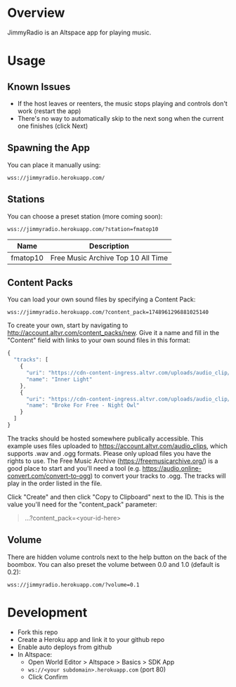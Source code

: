 # Overview

JimmyRadio is an Altspace app for playing music.

# Usage

## Known Issues

* If the host leaves or reenters, the music stops playing and controls don't work (restart the app)
* There's no way to automatically skip to the next song when the current one finishes (click Next)

## Spawning the App

You can place it manually using:

```
wss://jimmyradio.herokuapp.com/
```

## Stations

You can choose a preset station (more coming soon):

```
wss://jimmyradio.herokuapp.com/?station=fmatop10
```

| Name       | Description                        |
| ---------- | ----------                         |
| fmatop10   | Free Music Archive Top 10 All Time |


## Content Packs
You can load your own sound files by specifying a Content Pack:

```
wss://jimmyradio.herokuapp.com/?content_pack=1748961296881025140
```

To create your own, start by navigating to http://account.altvr.com/content_packs/new. Give it a name and fill in the "Content" field with links to your own sound files in this format:

```javascript
{
  "tracks": [
    {
      "uri": "https://cdn-content-ingress.altvr.com/uploads/audio_clip/audio/1168441484869894861/inner_light.ogg",
      "name": "Inner Light"
    },
    {
      "uri": "https://cdn-content-ingress.altvr.com/uploads/audio_clip/audio/1749218506424975825/Broke_For_Free_-_Night_Owl.ogg",
      "name": "Broke For Free - Night Owl"
    }
  ]
}
```

The tracks should be hosted somewhere publically accessible. This example uses files uploaded to https://account.altvr.com/audio_clips, which supports .wav and .ogg formats. Please only upload files you have the rights to use. The Free Music Archive (https://freemusicarchive.org/) is a good place to start and you'll need a tool (e.g. https://audio.online-convert.com/convert-to-ogg) to convert your tracks to .ogg. The tracks will play in the order listed in the file.

Click "Create" and then click "Copy to Clipboard" next to the ID. This is the value you'll need for the "content_pack" parameter:

> ...?content_pack=\<your-id-here\>

## Volume
There are hidden volume controls next to the help button on the back of the boombox. You can also preset the volume between 0.0 and 1.0 (default is 0.2):

```
wss://jimmyradio.herokuapp.com/?volume=0.1
```

# Development
* Fork this repo
* Create a Heroku app and link it to your github repo
* Enable auto deploys from github
* In Altspace:
  * Open World Editor > Altspace > Basics > SDK App
  * `ws://<your subdomain>.herokuapp.com` (port 80)
  * Click Confirm

